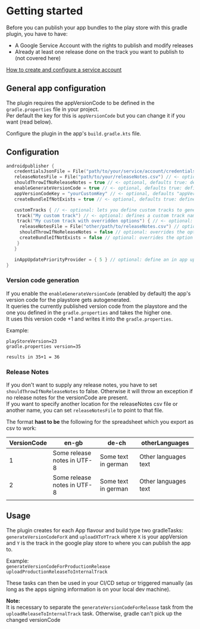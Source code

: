 # Getting started
Before you can publish your app bundles to the play store with this gradle plugin, you have to have:
- A Google Service Account with the rights to publish and modify releases
- Already at least one release done on the track you want to publish to (not covered here)

[How to create and configure a service account](CONFIGURATION_OF_GOOGLE_SERVICE_ACCOUNT.md)
 
 ## General app configuration
 The plugin requires the appVersionCode to be defined in the `gradle.properties` file in your project.  
 Per default the key for this is `appVersionCode` but you can change it if you want (read below).
 
 Configure the plugin in the app's `build.gradle.kts` file.
 
 ## Configuration
 ```kotlin
androidpublisher {
    credentialsJsonFile = File("path/to/your/service/account/credentials.json") // <- required: relative or absolute path to the credentials.json file for the service account
    releaseNotesFile = File("path/to/your/releaseNotes.csv") // <- optional: relative or absolute path to the releaseNotes.csv file for the service account. Defaults to <projectRootDir>/releaseNotes.csv
    shouldThrowIfNoReleaseNotes = true // <- optional, defaults true: defines whether an exception is thrown or not if no releaseNotes for the appVersionCode is found
    enableGenerateVersionCode = true // <- optional, defaults true: defines if the appVersionCode should be generated (read below)
    appVersionCodeKey = "yourCustomKey" // <- optional, defaults "appVersionCode": key under which the app's version code is stored in the gradle.properties file
    createBundleIfNotExists = true // <- optional, defaults true: defines if the upload task should create a bundle in case it does not exist yet

    customTracks { // <- optional: lets you define custom tracks to generate deployment tasks for
     track("My custom track") // <- optional: defines a custom track named "My custom track" (same name as you gave it in the playstore) with the configuration applied above
     track("My custom track with overridden options") { // <- optional: defines a custom track named "My custom track with overridden options" (same name as you gave it in the playstore) with the configuration applied above
      releaseNotesFile = File("other/path/to/releaseNotes.csv") // optional: overrides the option "releaseNotesFile" for this track specifically
      shouldThrowIfNoReleaseNotes = false // optional: overrides the option "shouldThrowIfNoReleaseNotes" for this track specifically
      createBundleIfNotExists = false // optional: overrides the option "createBundleIfNotExists" for this track specifically
     }
    }
 
    inAppUpdatePriorityProvider = { 5 } // optional: define an in app update priority for this release
} 
```

### Version code generation
If you enable the `enableGenerateVersionCode` (enabled by default) the app's version code for the playstore gets 
autogenerated.  
It queries the currently published version code from the playstore and the one you defined in the `gradle.properties` 
and takes the higher one.  
It uses this version code +1 and writes it into the `gradle.properties`.

Example:
```
playStoreVersion=23
gradle.properties version=35

results in 35+1 = 36
```

### Release Notes
If you don't want to supply any release notes, you have to set `shouldThrowIfNoReleaseNotes` to false. Otherwise it will
 throw an exception if no release notes for the versionCode are present.  
If you want to specify another location for the releaseNotes csv file or another name, you can set `releaseNotesFile` 
to point to that file.  

The format **hast to be** the following for the spreadsheet which you export as csv to work:

| VersionCode | en-gb                       | de-ch               | otherLanguages       |
|-------------|-----------------------------|---------------------|----------------------|
| 1           | Some release notes in UTF-8 | Some text in german | Other languages text |
| 2           | Some release notes in UTF-8 | Some text in german | Other languages text |
|             |                             |                     |                      |


## Usage
The plugin creates for each App flavour and build type two gradleTasks: `generateVersionCodeForX` and `uploadXToYTrack` 
where `X` is your appVersion and `Y` is the track in the google play store to where you can publish the app to.

Example:  
`generateVersionCodeForProductionRelease`  
`uploadProductionReleaseToInternalTrack`

These tasks can then be used in your CI/CD setup or triggered manually (as long as the apps signing information is on 
your local dev machine).  

**Note:**  
It is necessary to separate the `generateVersionCodeForRelease` task from the `uploadReleaseToInternalTrack` task. 
Otherwise, gradle can't pick up the changed versionCode
